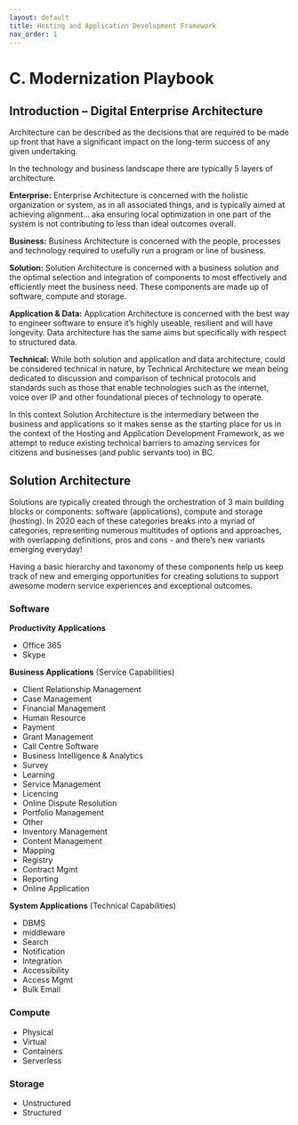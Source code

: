 ```yaml
---
layout: default
title: Hosting and Application Development Framework
nav_order: 1
---
```


# C. Modernization Playbook 

## Introduction – Digital Enterprise Architecture 

Architecture can be described as the decisions that are required to be made up front that have a significant impact on the long-term success of any given undertaking. 

In the technology and business landscape there are typically 5 layers of architecture.

**Enterprise:** Enterprise Architecture is concerned with the holistic organization or system, as in all associated things, and is typically aimed at achieving alignment… aka ensuring local optimization in one part of the system is not contributing to less than ideal outcomes overall. 
 
**Business:** Business Architecture is concerned with the people, processes and technology required to usefully run a program or line of business.

**Solution:** Solution Architecture is concerned with a business solution and the optimal selection and integration of components to most effectively and efficiently meet the business need. These components are made up of software, compute and storage. 

**Application & Data:** Application Architecture is concerned with the best way to engineer software to ensure it’s highly useable, resilient and will have longevity. Data architecture has the same aims but specifically with respect to structured data.

**Technical:** While both solution and application and data architecture, could be considered technical in nature, by Technical Architecture we mean being dedicated to discussion and comparison of technical protocols and standards such as those that enable technologies such as the internet, voice over IP and other foundational pieces of technology to operate.  

In this context Solution Architecture is the intermediary between the business and applications so it makes sense as the starting place for us in the context of the Hosting and Application Development Framework, as we attempt to reduce existing technical barriers to amazing services for citizens and businesses (and public servants too) in BC. 

## Solution Architecture 
Solutions are typically created through the orchestration of 3 main building blocks or components: software (applications), compute and storage (hosting). In 2020 each of these categories breaks into a myriad of categories, representing numerous multitudes of options and approaches, with overlapping definitions, pros and cons - and there’s new variants emerging everyday!

Having a basic hierarchy and taxonomy of these components help us keep track of new and emerging opportunities for creating solutions to support awesome modern service experiences and exceptional outcomes. 


### Software
**Productivity Applications**
* Office 365 
* Skype

**Business Applications** (Service Capabilities) 
* Client Relationship Management 
* Case Management 
* Financial Management
* Human Resource 
* Payment
* Grant Management 
* Call Centre Software
* Business Intelligence & Analytics
* Survey
* Learning
* Service Management
* Licencing 
* Online Dispute Resolution 
* Portfolio Management 
* Other
* Inventory Management 
* Content Management 
* Mapping
* Registry 
* Contract Mgmt
* Reporting
* Online Application

**System Applications** (Technical Capabilities) 
* DBMS
* middleware
* Search
* Notification
* Integration
* Accessibility
* Access Mgmt
* Bulk Email

### Compute 
* Physical
* Virtual 
* Containers
* Serverless 

### Storage 
* Unstructured
* Structured
